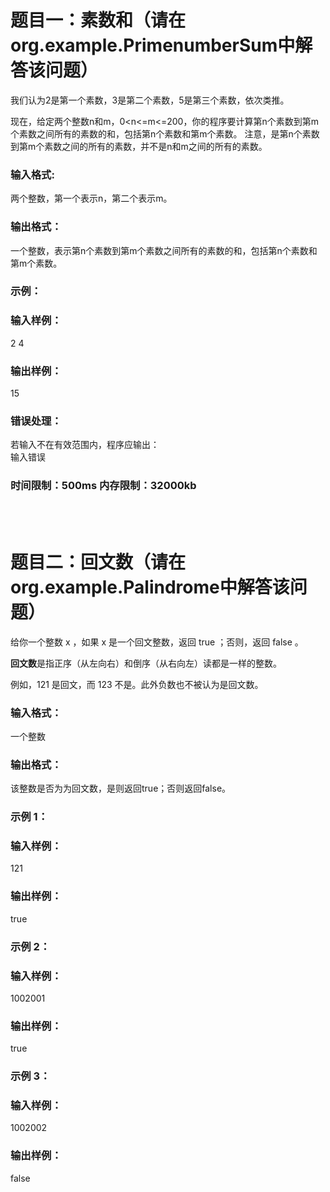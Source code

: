 # 题目一：素数和（请在org.example.PrimenumberSum中解答该问题）
我们认为2是第一个素数，3是第二个素数，5是第三个素数，依次类推。

现在，给定两个整数n和m，0<n<=m<=200，你的程序要计算第n个素数到第m个素数之间所有的素数的和，包括第n个素数和第m个素数。
注意，是第n个素数到第m个素数之间的所有的素数，并不是n和m之间的所有的素数。

### 输入格式:
两个整数，第一个表示n，第二个表示m。

### 输出格式：
一个整数，表示第n个素数到第m个素数之间所有的素数的和，包括第n个素数和第m个素数。

### 示例：
### 输入样例：
2 4

### 输出样例：
15

### 错误处理：
若输入不在有效范围内，程序应输出：  
输入错误

### 时间限制：500ms 内存限制：32000kb

<br>
<br>

# 题目二：回文数（请在org.example.Palindrome中解答该问题）

给你一个整数 x ，如果 x 是一个回文整数，返回 true ；否则，返回 false 。

**回文数**是指正序（从左向右）和倒序（从右向左）读都是一样的整数。

例如，121 是回文，而 123 不是。此外负数也不被认为是回文数。

### 输入格式：
一个整数

### 输出格式：
该整数是否为为回文数，是则返回true；否则返回false。

### 示例 1：
### 输入样例：
121

### 输出样例：
true

### 示例 2：
### 输入样例：
1002001

### 输出样例：
true

### 示例 3：
### 输入样例：
1002002

### 输出样例：
false
